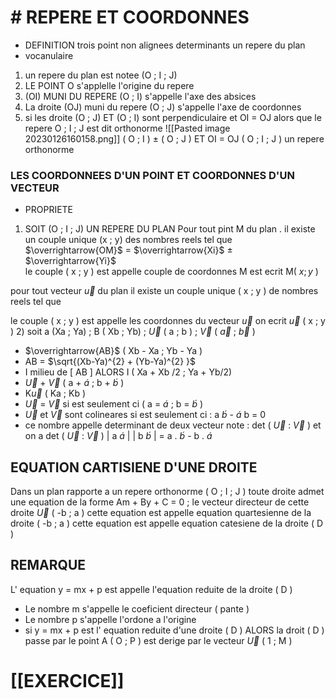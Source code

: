 # # REPERE ET COORDONNES 
- DEFINITION 
trois point non alignees determinants un repere du plan 
- vocanulaire 
1) un repere du plan est notee 
(O ; I ; J) 
2) LE POINT O s'applelle l'origine du repere 
3) (OI) MUNI DU REPERE (O ; I) s'appelle l'axe des absices 
4) La droite (OJ) muni du repere (O ; J) s'appelle l'axe de coordonnes 
5) si les droite (O ; J) ET (O ; I) sont perpendiculaire et OI = OJ alors que le repere O ; I ; J est dit orthonorme
![[Pasted image 20230126160158.png]]
( O ; I ) $\pm$ ( O ; J ) ET OI = OJ
( O ; I ; J ) un repere orthonorme 
### LES COORDONNEES D'UN POINT ET COORDONNES D'UN VECTEUR 
- PROPRIETE 
1) SOIT (O ; I ; J) UN REPERE DU PLAN 
Pour tout pint M du plan . il existe un couple unique (x ; y) des nombres reels tel que 
$\overrightarrow{OM}$ = $\overrightarrow{Xi}$  $\pm$   $\overrightarrow{Yi}$      
le couple ( x ; y ) est appelle couple de coordonnes M 
est ecrit M( $x  ;  y$ )

pour tout vecteur $\overrightarrow{u}$ du plan il existe un couple unique ( x ; y ) de nombres reels tel que 

le couple ( x ; y ) est appelle les coordonnes  du vecteur $\overrightarrow{u}$  on ecrit   $\overrightarrow{u}$ ( x ; y )
2) soit a (Xa ; Ya) ; B ( Xb ; Yb) ; $\overrightarrow{U}$  ( a ; b ) ; $\overrightarrow{V}$  ( $\overrightarrow{a}$  ;  $\overrightarrow{b}$ ) 
- $\overrightarrow{AB}$ ( Xb - Xa  ;  Yb - Ya )
- AB = $\sqrt{(Xb-Ya)^{2} + (Yb-Ya)^{2} }$ 
- I milieu de [ AB ] ALORS  I ( Xa + Xb /2 ; Ya + Yb/2)
- $\overrightarrow{U}$ + $\overrightarrow{V}$  ( a + $\acute{a}$  ; b +  $\acute{b}$  )
- K$\overrightarrow{u}$ ( Ka ; Kb )
- $\overrightarrow{U}$ = $\overrightarrow{V}$  si est seulement ci ( a = $\acute{a}$  ; b =  $\acute{b}$  )
- $\overrightarrow{U}$ et  $\overrightarrow{V}$  sont colineares si est seulement ci : a $\acute{b}$ -  $\acute{a}$ b = 0
- ce nombre appelle determinant de deux vecteur note : det  ( $\overrightarrow{U}$  : $\overrightarrow{V}$ )
et on a  det  ( $\overrightarrow {U}$ : $\overrightarrow{V}$ ) 
| a $\acute{a}$ |
| b $\acute{b}$ |   = a . $\acute{b}$ - b . $\acute{a}$ 
## EQUATION CARTISIENE D'UNE DROITE
Dans un plan rapporte a un repere orthonorme ( O ; I ; J )
toute droite admet une equation de la forme 
Am + By + C = 0 ; le vecteur directeur de cette droite  $\overrightarrow {U}$ ( -b ; a )
cette equation est appelle equation quartesienne de la droite ( -b ; a )
cette equation est appelle equation catesiene de la droite ( D )
## REMARQUE 
L' equation y = mx + p est appelle l'equation reduite de la droite ( D )
- Le nombre m s'appelle le coeficient directeur ( pante )
- Le nombre p s'appelle l'ordone a l'origine
- si y = mx + p est l' equation reduite d'une droite ( D )
ALORS la droit ( D ) passe par le point A ( O ; P ) est derige par le vecteur $\overrightarrow {U}$  ( 1 ; M )

# [[EXERCICE]] 


